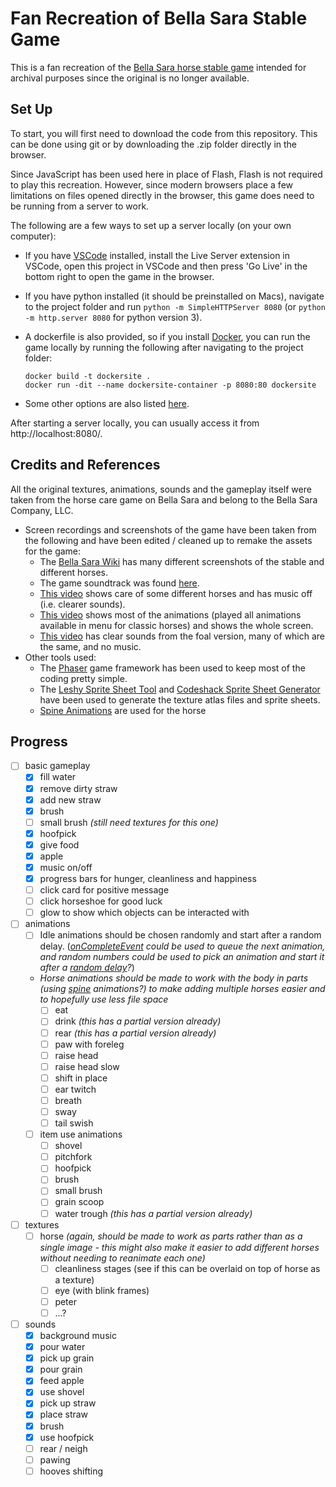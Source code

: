 # Fan Recreation of Bella Sara Stable Game

This is a fan recreation of the [Bella Sara horse stable game](https://bellasara.wiki.gg/wiki/Magical_Horses) intended for archival purposes since the original is no longer available.


## Set Up

To start, you will first need to download the code from this repository. This can be done using git or by downloading the .zip folder directly in the browser.

Since JavaScript has been used here in place of Flash, Flash is not required to play this recreation. However, since modern browsers place a few limitations on files opened directly in the browser, this game does need to be running from a server to work.

The following are a few ways to set up a server locally (on your own computer):

- If you have [VSCode](https://code.visualstudio.com/) installed, install the Live Server extension in VSCode, open this project in VSCode and then press 'Go Live' in the bottom right to open the game in the browser.

- If you have python installed (it should be preinstalled on Macs), navigate to the project folder and run `python -m SimpleHTTPServer 8080` (or `python -m http.server 8080`	for python version 3).

- A dockerfile is also provided, so if you install [Docker](https://www.docker.com/get-started/), you can run the game locally by running the following after navigating to the project folder:
  ```
  docker build -t dockersite .
  docker run -dit --name dockersite-container -p 8080:80 dockersite
  ```

- Some other options are also listed [here](https://blog.ourcade.co/posts/2020/5-local-web-server-get-started-phaser-3/).


After starting a server locally, you can usually access it from http://localhost:8080/.



## Credits and References

All the original textures, animations, sounds and the gameplay itself were taken from the horse care game on Bella Sara and belong to the Bella Sara Company, LLC.

- Screen recordings and screenshots of the game have been taken from the following and have been edited / cleaned up to remake the assets for the game:
  - The [Bella Sara Wiki](https://bellasara.wiki.gg/wiki/Bella_Sara_Wiki) has many  different screenshots of the stable and different horses.
  - The game soundtrack was found [here](https://www.youtube.com/watch?v=KwJBx4gI1uw&list=PLE_maQWjY0W55azSzRqAEwgmo-8Nl2jfn&index=9).
  - [This video](https://www.youtube.com/watch?v=uaQ2FjKgHKQ&t=627s) shows care of some different horses and has music off (i.e. clearer sounds).
  - [This video](https://www.youtube.com/watch?v=DVlLQOMo2Ow) shows most of the animations (played all animations available in menu for classic horses) and shows the whole screen.
  - [This video](https://www.youtube.com/watch?v=nw-J5skHzrE) has clear sounds from the foal version, many of which are the same, and no music.
- Other tools used:
  - The [Phaser](https://phaser.io/) game framework has been used to keep most of the coding pretty simple.
  - The [Leshy Sprite Sheet Tool](https://www.leshylabs.com/apps/sstool/) and [Codeshack Sprite Sheet Generator](https://codeshack.io/images-sprite-sheet-generator/) have been used to generate the texture atlas files and sprite sheets.
  - [Spine Animations](https://blog.ourcade.co/posts/2020/phaser-3-parcel-typescript-spine/) are used for the horse

## Progress
- [ ] basic gameplay
  - [x] fill water
  - [x] remove dirty straw
  - [x] add new straw
  - [x] brush
  - [ ] small brush *(still need textures for this one)*
  - [x] hoofpick
  - [x] give food
  - [x] apple
  - [x] music on/off
  - [x] progress bars for hunger, cleanliness and happiness
  - [ ] click card for positive message
  - [ ] click horseshoe for good luck
  - [ ] glow to show which objects can be interacted with
- [ ] animations
  - [ ] Idle animations should be chosen randomly and start after a random delay. (*[onCompleteEvent](https://labs.phaser.io/view.html?src=src\animation\on%20complete%20event.js) could be used to queue the next animation, and random numbers could be used to pick an animation and start it after a [random delay](https://labs.phaser.io/view.html?src=src\animation\random%20delay.js)?*)
  - *Horse animations should be made to work with the body in parts (using [spine](http://esotericsoftware.com/) animations?) to make adding multiple horses easier and to hopefully use less file space*
    - [ ] eat
    - [ ] drink *(this has a partial version already)*
    - [ ] rear *(this has a partial version already)*
    - [ ] paw with foreleg
    - [ ] raise head
    - [ ] raise head slow
    - [ ] shift in place
    - [ ] ear twitch
    - [ ] breath
    - [ ] sway
    - [ ] tail swish
  - [ ] item use animations
    - [ ] shovel
    - [ ] pitchfork
    - [ ] hoofpick
    - [ ] brush
    - [ ] small brush
    - [ ] grain scoop
    - [ ] water trough *(this has a partial version already)*
- [ ] textures
  - [ ] horse *(again, should be made to work as parts rather than as a single image - this might also make it easier to add different horses without needing to reanimate each one)*
    - [ ] cleanliness stages (see if this can be overlaid on top of horse as a texture)
    - [ ] eye (with blink frames)
    - [ ] peter
    - [ ] ...?
- [ ] sounds
  - [x] background music
  - [x] pour water
  - [x] pick up grain
  - [x] pour grain
  - [x] feed apple
  - [x] use shovel
  - [x] pick up straw
  - [x] place straw
  - [x] brush
  - [x] use hoofpick
  - [ ] rear / neigh
  - [ ] pawing
  - [ ] hooves shifting